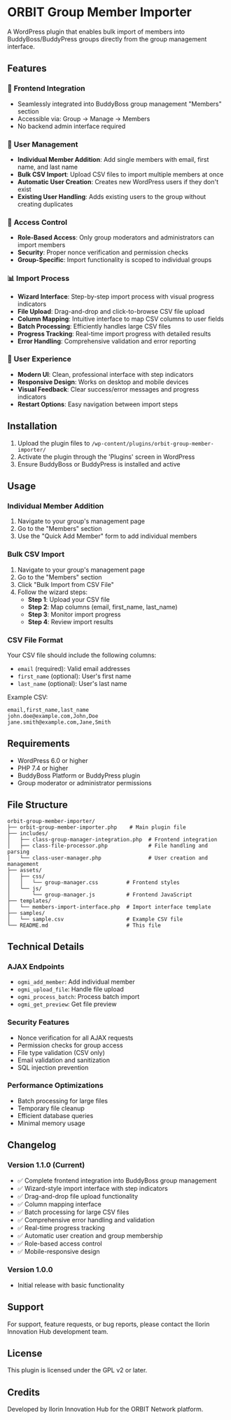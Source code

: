 # ORBIT Group Member Importer

A WordPress plugin that enables bulk import of members into BuddyBoss/BuddyPress groups directly from the group management interface.

## Features

### 🎯 **Frontend Integration**
- Seamlessly integrated into BuddyBoss group management "Members" section
- Accessible via: Group → Manage → Members
- No backend admin interface required

### 👥 **User Management**
- **Individual Member Addition**: Add single members with email, first name, and last name
- **Bulk CSV Import**: Upload CSV files to import multiple members at once
- **Automatic User Creation**: Creates new WordPress users if they don't exist
- **Existing User Handling**: Adds existing users to the group without creating duplicates

### 🔐 **Access Control**
- **Role-Based Access**: Only group moderators and administrators can import members
- **Security**: Proper nonce verification and permission checks
- **Group-Specific**: Import functionality is scoped to individual groups

### 📊 **Import Process**
- **Wizard Interface**: Step-by-step import process with visual progress indicators
- **File Upload**: Drag-and-drop and click-to-browse CSV file upload
- **Column Mapping**: Intuitive interface to map CSV columns to user fields
- **Batch Processing**: Efficiently handles large CSV files
- **Progress Tracking**: Real-time import progress with detailed results
- **Error Handling**: Comprehensive validation and error reporting

### 🎨 **User Experience**
- **Modern UI**: Clean, professional interface with step indicators
- **Responsive Design**: Works on desktop and mobile devices
- **Visual Feedback**: Clear success/error messages and progress indicators
- **Restart Options**: Easy navigation between import steps

## Installation

1. Upload the plugin files to `/wp-content/plugins/orbit-group-member-importer/`
2. Activate the plugin through the 'Plugins' screen in WordPress
3. Ensure BuddyBoss or BuddyPress is installed and active

## Usage

### Individual Member Addition
1. Navigate to your group's management page
2. Go to the "Members" section
3. Use the "Quick Add Member" form to add individual members

### Bulk CSV Import
1. Navigate to your group's management page
2. Go to the "Members" section
3. Click "Bulk Import from CSV File"
4. Follow the wizard steps:
   - **Step 1**: Upload your CSV file
   - **Step 2**: Map columns (email, first_name, last_name)
   - **Step 3**: Monitor import progress
   - **Step 4**: Review import results

### CSV File Format
Your CSV file should include the following columns:
- `email` (required): Valid email addresses
- `first_name` (optional): User's first name
- `last_name` (optional): User's last name

Example CSV:
```csv
email,first_name,last_name
john.doe@example.com,John,Doe
jane.smith@example.com,Jane,Smith
```

## Requirements

- WordPress 6.0 or higher
- PHP 7.4 or higher
- BuddyBoss Platform or BuddyPress plugin
- Group moderator or administrator permissions

## File Structure

```
orbit-group-member-importer/
├── orbit-group-member-importer.php    # Main plugin file
├── includes/
│   ├── class-group-manager-integration.php  # Frontend integration
│   ├── class-file-processor.php             # File handling and parsing
│   └── class-user-manager.php               # User creation and management
├── assets/
│   ├── css/
│   │   └── group-manager.css         # Frontend styles
│   └── js/
│       └── group-manager.js          # Frontend JavaScript
├── templates/
│   └── members-import-interface.php  # Import interface template
├── samples/
│   └── sample.csv                    # Example CSV file
└── README.md                         # This file
```

## Technical Details

### AJAX Endpoints
- `ogmi_add_member`: Add individual member
- `ogmi_upload_file`: Handle file upload
- `ogmi_process_batch`: Process batch import
- `ogmi_get_preview`: Get file preview

### Security Features
- Nonce verification for all AJAX requests
- Permission checks for group access
- File type validation (CSV only)
- Email validation and sanitization
- SQL injection prevention

### Performance Optimizations
- Batch processing for large files
- Temporary file cleanup
- Efficient database queries
- Minimal memory usage

## Changelog

### Version 1.1.0 (Current)
- ✅ Complete frontend integration into BuddyBoss group management
- ✅ Wizard-style import interface with step indicators
- ✅ Drag-and-drop file upload functionality
- ✅ Column mapping interface
- ✅ Batch processing for large CSV files
- ✅ Comprehensive error handling and validation
- ✅ Real-time progress tracking
- ✅ Automatic user creation and group membership
- ✅ Role-based access control
- ✅ Mobile-responsive design

### Version 1.0.0
- Initial release with basic functionality

## Support

For support, feature requests, or bug reports, please contact the Ilorin Innovation Hub development team.

## License

This plugin is licensed under the GPL v2 or later.

## Credits

Developed by Ilorin Innovation Hub for the ORBIT Network platform.
